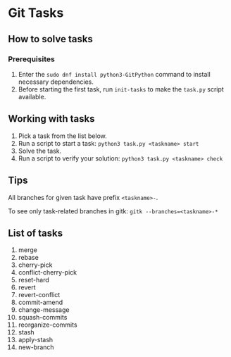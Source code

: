 # Git Tasks

## How to solve tasks

### Prerequisites

1. Enter the `sudo dnf install python3-GitPython` command to install necessary dependencies.
1. Before starting the first task, run `init-tasks` to make the `task.py` script available.

## Working with tasks

1. Pick a task from the list below.
1. Run a script to start a task: `python3 task.py <taskname> start`
1. Solve the task.
1. Run a script to verify your solution: `python3 task.py <taskname> check`


## Tips

All branches for given task have prefix `<taskname>-`.

To see only task-related branches in gitk: `gitk --branches=<taskname>-*`


## List of tasks

1. merge
1. rebase
1. cherry-pick
1. conflict-cherry-pick
1. reset-hard
1. revert
1. revert-conflict
1. commit-amend
1. change-message
1. squash-commits
1. reorganize-commits
1. stash
1. apply-stash
1. new-branch


